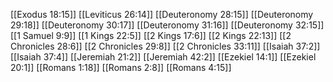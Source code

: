 [[Exodus 18:15]]
[[Leviticus 26:14]]
[[Deuteronomy 28:15]]
[[Deuteronomy 29:18]]
[[Deuteronomy 30:17]]
[[Deuteronomy 31:16]]
[[Deuteronomy 32:15]]
[[1 Samuel 9:9]]
[[1 Kings 22:5]]
[[2 Kings 17:6]]
[[2 Kings 22:13]]
[[2 Chronicles 28:6]]
[[2 Chronicles 29:8]]
[[2 Chronicles 33:11]]
[[Isaiah 37:2]]
[[Isaiah 37:4]]
[[Jeremiah 21:2]]
[[Jeremiah 42:2]]
[[Ezekiel 14:1]]
[[Ezekiel 20:1]]
[[Romans 1:18]]
[[Romans 2:8]]
[[Romans 4:15]]
